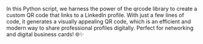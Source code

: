 In this Python script, we harness the power of the qrcode library to create a custom QR code that links to a LinkedIn profile. With just a few lines of code, it generates a visually appealing QR code, which is an efficient and modern way to share professional profiles digitally. Perfect for networking and digital business cards! 🌐✨